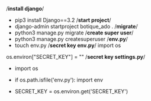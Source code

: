 /**install django**/
- pip3 install Django==3.2
/**start project**/
- django-admin startproject botique_ado .
/**migrate**/
- python3 manage.py migrate
/**create super user**/
- python3 manage.py createsuperuser
/**env.py**/
- touch env.py
/**secret key env.py**/
import os

os.environ["SECRET_KEY"] = ""
/**secret key settings.py**/
- import os
- if os.path.isfile('env.py'):
    import env

- SECRET_KEY = os.environ.get('SECRET_KEY')   
